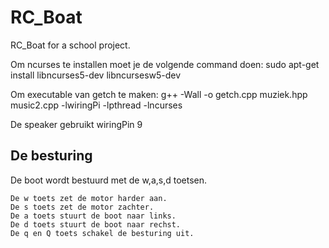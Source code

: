 # RC_Boat
RC_Boat for a school project.

Om ncurses te installen moet je de volgende command doen:
sudo apt-get install libncurses5-dev libncursesw5-dev

Om executable van getch te maken:
g++ -Wall -o <naam van executable> getch.cpp muziek.hpp music2.cpp -lwiringPi -lpthread -lncurses

De speaker gebruikt wiringPin 9


## De besturing
De boot wordt bestuurd met de w,a,s,d toetsen.
```
De w toets zet de motor harder aan.
De s toets zet de motor zachter.
De a toets stuurt de boot naar links.
De d toets stuurt de boot naar rechst.
De q en Q toets schakel de besturing uit.
```
